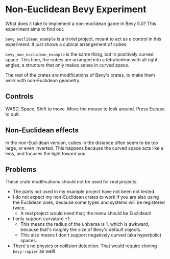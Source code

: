 # Non-Euclidean Bevy Experiment

What does it take to implement a non-euclidean game in Bevy 5.0? This experiment aims to find out.

`bevy_euclidean_example` is a trivial project, meant to act as a control in this experiment.
It just shows a cubical arrangement of cubes.

`bevy_non_euclidean_example` is the same thing, but in positively curved space.
This time, the cubes are arranged into a tetrahedron with all right angles; a structure that only makes sense in curved space.

The rest of the crates are modifications of Bevy's crates, to make them work with non-Euclidean geometry.

## Controls

WASD, Space, Shift to move. Move the mouse to look around. Press Escape to quit.

## Non-Euclidean effects

In the non-Euclidean version, cubes in the distance often seem to be too large, or even inverted.
This happens because the curved space acts like a lens, and focuses the light toward you.

## Problems

These crate modifications should not be used for real projects.
- The parts not used in my example project have not been not tested.
- I do not expect my non-Euclidean crates to work if you are also using the Euclidean ones, because some types and systems will be registered twice.
    - A real project would need that; the menu should be Euclidean!
- I only support curvature +1.
    - This means the radius of the universe is 1, which is awkward, because that's roughly the size of Bevy's default objects.
    - This also means I don't support negatively curved (aka hyperbolic) spaces.
- There's no physics or collision detection. That would require cloning `bevy-rapier` as well!


